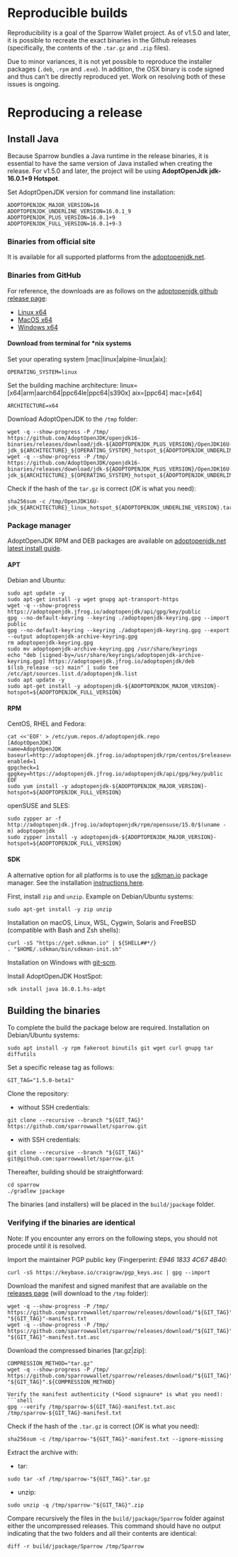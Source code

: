 # Reproducible builds

Reproducibility is a goal of the Sparrow Wallet project. 
As of v1.5.0 and later, it is possible to recreate the exact binaries in the Github releases (specifically, the contents of the `.tar.gz` and `.zip` files).

Due to minor variances, it is not yet possible to reproduce the installer packages (`.deb`, `.rpm` and `.exe`).
In addition, the OSX binary is code signed and thus can't be directly reproduced yet. 
Work on resolving both of these issues is ongoing.

# Reproducing a release

## Install Java

Because Sparrow bundles a Java runtime in the release binaries, it is essential to have the same version of Java installed when creating the release.
For v1.5.0 and later, the project will be using **AdoptOpenJdk jdk-16.0.1+9 Hotspot**.

Set AdoptOpenJDK version for command line installation:
```shell
ADOPTOPENJDK_MAJOR_VERSION=16
ADOPTOPENJDK_UNDERLINE_VERSION=16.0.1_9
ADOPTOPENJDK_PLUS_VERSION=16.0.1+9
ADOPTOPENJDK_FULL_VERSION=16.0.1+9-3
```

### Binaries from official site

It is available for all supported platforms from the [adoptopenjdk.net](https://adoptopenjdk.net/archive.html?variant=openjdk16&jvmVariant=hotspot).

### Binaries from GitHub

For reference, the downloads are as follows on the [adoptopenjdk github release page](https://github.com/AdoptOpenJDK/openjdk16-binaries/releases/jdk-16.0.1+9):
- [Linux x64](https://github.com/AdoptOpenJDK/openjdk16-binaries/releases/download/jdk-16.0.1+9/OpenJDK16U-jdk_x64_linux_hotspot_16.0.1_9.tar.gz)
- [MacOS x64](https://github.com/AdoptOpenJDK/openjdk16-binaries/releases/download/jdk-16.0.1+9/OpenJDK16U-jdk_x64_mac_hotspot_16.0.1_9.tar.gz)
- [Windows x64](https://github.com/AdoptOpenJDK/openjdk16-binaries/releases/download/jdk-16.0.1+9/OpenJDK16U-jdk_x64_windows_hotspot_16.0.1_9.zip)

#### Download from terminal for *nix systems

Set your operating system [mac|linux|alpine-linux|aix]:
```shell
OPERATING_SYSTEM=linux
```

Set the building machine architecture:
linux=[x64|arm|aarch64|ppc64le|ppc64|s390x]
aix=[ppc64]
mac=[x64]
```shell
ARCHITECTURE=x64
```

Download AdoptOpenJDK to the `/tmp` folder:
```shell
wget -q --show-progress -P /tmp/ https://github.com/AdoptOpenJDK/openjdk16-binaries/releases/download/jdk-${ADOPTOPENJDK_PLUS_VERSION}/OpenJDK16U-jdk_${ARCHITECTURE}_${OPERATING_SYSTEM}_hotspot_${ADOPTOPENJDK_UNDERLINE_VERSION}.tar.gz
wget -q --show-progress -P /tmp/ https://github.com/AdoptOpenJDK/openjdk16-binaries/releases/download/jdk-${ADOPTOPENJDK_PLUS_VERSION}/OpenJDK16U-jdk_${ARCHITECTURE}_${OPERATING_SYSTEM}_hotspot_${ADOPTOPENJDK_UNDERLINE_VERSION}.tar.gz.sha256.txt
```

Check if the hash of the `tar.gz` is correct (*OK* is what you need):
```shell
sha256sum -c /tmp/OpenJDK16U-jdk_${ARCHITECTURE}_linux_hotspot_${ADOPTOPENJDK_UNDERLINE_VERSION}.tar.gz.sha256.txt
```

### Package manager

AdoptOpenJDK RPM and DEB packages are available on [adoptopenjdk.net latest install guide](https://adoptopenjdk.net/installation.html?variant=openjdk16&jvmVariant=hotspot#linux-pkg).

#### APT

Debian and Ubuntu:
```shell
sudo apt update -y
sudo apt-get install -y wget gnupg apt-transport-https
wget -q --show-progress https://adoptopenjdk.jfrog.io/adoptopenjdk/api/gpg/key/public
gpg --no-default-keyring --keyring ./adoptopenjdk-keyring.gpg --import public
gpg --no-default-keyring --keyring ./adoptopenjdk-keyring.gpg --export --output adoptopenjdk-archive-keyring.gpg
rm adoptopenjdk-keyring.gpg
sudo mv adoptopenjdk-archive-keyring.gpg /usr/share/keyrings
echo "deb [signed-by=/usr/share/keyrings/adoptopenjdk-archive-keyring.gpg] https://adoptopenjdk.jfrog.io/adoptopenjdk/deb $(lsb_release -sc) main" | sudo tee /etc/apt/sources.list.d/adoptopenjdk.list
sudo apt update -y
sudo apt-get install -y adoptopenjdk-${ADOPTOPENJDK_MAJOR_VERSION}-hotspot=${ADOPTOPENJDK_FULL_VERSION}
```

#### RPM

CentOS, RHEL and Fedora:
```shell
cat <<'EOF' > /etc/yum.repos.d/adoptopenjdk.repo
[AdoptOpenJDK]
name=AdoptOpenJDK
baseurl=http://adoptopenjdk.jfrog.io/adoptopenjdk/rpm/centos/$releasever/$basearch
enabled=1
gpgcheck=1
gpgkey=https://adoptopenjdk.jfrog.io/adoptopenjdk/api/gpg/key/public
EOF
sudo yum install -y adoptopenjdk-${ADOPTOPENJDK_MAJOR_VERSION}-hotspot=${ADOPTOPENJDK_FULL_VERSION}
```

openSUSE and SLES:
```shell
sudo zypper ar -f http://adoptopenjdk.jfrog.io/adoptopenjdk/rpm/opensuse/15.0/$(uname -m) adoptopenjdk
sudo zypper install -y adoptopenjdk-${ADOPTOPENJDK_MAJOR_VERSION}-hotspot=${ADOPTOPENJDK_FULL_VERSION}
```

#### SDK

A alternative option for all platforms is to use the [sdkman.io](https://sdkman.io/) package manager.
See the installation [instructions here](https://sdkman.io/install).

First, install `zip` and `unzip`. Example on Debian/Ubuntu systems:
```shell
sudo apt-get install -y zip unzip
```

Installation on macOS, Linux, WSL, Cygwin, Solaris and FreeBSD (compatible with Bash and Zsh shells):
```shell
curl -sS "https://get.sdkman.io" | ${SHELL##*/}
. "$HOME/.sdkman/bin/sdkman-init.sh"
```

Installation on Windows with [git-scm](https://git-scm.com/download/win).

Install AdoptOpenJDK HostSpot:
```shell
sdk install java 16.0.1.hs-adpt
```

## Building the binaries

To complete the build the package below are required. Installation on Debian/Ubuntu systems:
```shell
sudo apt install -y rpm fakeroot binutils git wget curl gnupg tar diffutils
```

Set a specific release tag as follows:
```shell
GIT_TAG="1.5.0-beta1"
```

Clone the repository:

* without SSH credentials:
```shell
git clone --recursive --branch "${GIT_TAG}" https://github.com/sparrowwallet/sparrow.git
```

* with SSH credentials:
```shell
git clone --recursive --branch "${GIT_TAG}" git@github.com:sparrowwallet/sparrow.git
```

Thereafter, building should be straightforward:
```shell
cd sparrow
./gradlew jpackage
```

The binaries (and installers) will be placed in the `build/jpackage` folder.

### Verifying if the binaries are identical

Note: If you encounter any errors on the following steps, you should not procede until it is resolved.

Import the maintainer PGP public key (Fingerperint: *E946 1833 4C67 4B40*:
```shell
curl -sS https://keybase.io/craigraw/pgp_keys.asc | gpg --import
```

Download the  manifest and signed manifest that are available on the [releases page](https://github.com/sparrowwallet/sparrow/releases) (will download to the `/tmp` folder):
```shell
wget -q --show-progress -P /tmp/ https://github.com/sparrowwallet/sparrow/releases/download/"${GIT_TAG}"/sparrow-"${GIT_TAG}"-manifest.txt
wget -q --show-progress -P /tmp/ https://github.com/sparrowwallet/sparrow/releases/download/"${GIT_TAG}"/sparrow-"${GIT_TAG}"-manifest.txt.asc
```

Download the compressed binaries [tar.gz|zip]:
```shell
COMPRESSION_METHOD="tar.gz"
wget -q --show-progress -P /tmp/ https://github.com/sparrowwallet/sparrow/releases/download/"${GIT_TAG}"/sparrow-"${GIT_TAG}".${COMPRESSION_METHOD}

Verify the manifest authenticity (*Good signaure* is what you need):
```shell
gpg --verify /tmp/sparrow-${GIT_TAG}-manifest.txt.asc /tmp/sparrow-${GIT_TAG}-manifest.txt
```

Check if the hash of the `.tar.gz` is correct (*OK* is what you need):
```shell
sha256sum -c /tmp/sparrow-"${GIT_TAG}"-manifest.txt --ignore-missing
```

Extract the archive with:
* tar:
```shell
sudo tar -xf /tmp/sparrow-"${GIT_TAG}".tar.gz
```
* unzip:
```shell
sudo unzip -q /tmp/sparrow-"${GIT_TAG}".zip
```

Compare recursively the files in the `build/jpackage/Sparrow` folder against either the uncompressed releases. This command should have no output indicating that the two folders and all their contents are identical: 
```shell
diff -r build/jpackage/Sparrow /tmp/Sparrow
```
